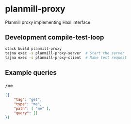 # planmill-proxy

Planmill proxy implementing Haxl interface

## Development compile-test-loop

```sh
stack build planmill-proxy
tajna exec -s planmill-proxy-server  # Start the server
tajna exec -s planmill-proxy-client  # Make test request
```

## Example queries

### `/me`

```json
[{
    "tag": "get",
    "type": "me",
    "path": [ "me" ],
    "query": []
}]
```
